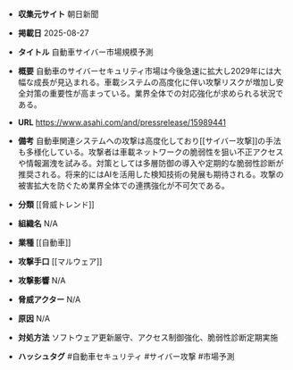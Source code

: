 - **収集元サイト**
朝日新聞

- **掲載日**
2025-08-27

- **タイトル**
自動車サイバー市場規模予測

- **概要**
自動車のサイバーセキュリティ市場は今後急速に拡大し2029年には大幅な成長が見込まれる。車載システムの高度化に伴い攻撃リスクが増加し安全対策の重要性が高まっている。業界全体での対応強化が求められる状況である。

- **URL**
https://www.asahi.com/and/pressrelease/15989441

- **備考**
自動車関連システムへの攻撃は高度化しており[[サイバー攻撃]]の手法も多様化している。攻撃者は車載ネットワークの脆弱性を狙い不正アクセスや情報漏洩を試みる。対策としては多層防御の導入や定期的な脆弱性診断が推奨される。将来的にはAIを活用した検知技術の発展も期待される。攻撃の被害拡大を防ぐため業界全体での連携強化が不可欠である。

- **分類**
[[脅威トレンド]]

- **組織名**
N/A

- **業種**
[[自動車]]

- **攻撃手口**
[[マルウェア]]

- **攻撃影響**
N/A

- **脅威アクター**
N/A

- **原因**
N/A

- **対処方法**
ソフトウェア更新厳守、アクセス制御強化、脆弱性診断定期実施

- **ハッシュタグ**
#自動車セキュリティ #サイバー攻撃 #市場予測
